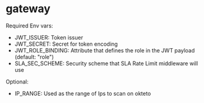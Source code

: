 # gateway

Required Env vars:
* JWT_ISSUER: Token issuer
* JWT_SECRET: Secret for token encoding
* JWT_ROLE_BINDING: Attribute that defines the role in the JWT payload (default: "role")
* SLA_SEC_SCHEME: Security scheme that SLA Rate Limit middleware will use

Optional: 
* IP_RANGE: Used as the range of Ips to scan on okteto